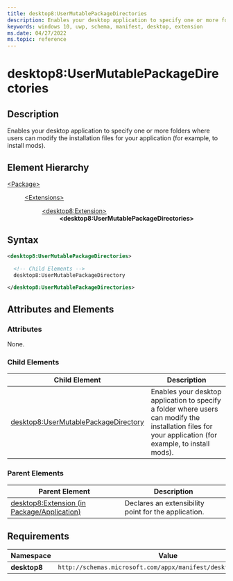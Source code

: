 ```yaml
---
title: desktop8:UserMutablePackageDirectories
description: Enables your desktop application to specify one or more folders where users can modify the installation files for your application (for example to install mods).
keywords: windows 10, uwp, schema, manifest, desktop, extension
ms.date: 04/27/2022
ms.topic: reference
---
```


# desktop8:UserMutablePackageDirectories

## Description

Enables your desktop application to specify one or more folders where users can modify the installation files for your application (for example, to install mods).

## Element Hierarchy

<dl>
<dt><a href="element-package.md">&lt;Package&gt;</a></dt>
<dd>
<dl>
<dt><a href="element-extensions.md">&lt;Extensions&gt;</dt>
<dd>
<dl>
<dt><a href="element-desktop8-extension.md">&lt;desktop8:Extension&gt;</a></dt>
<dd><strong>&lt;desktop8:UserMutablePackageDirectories&gt;</strong></dd>
</dl>
</dd>
</dl>
</dd>
</dl>

## Syntax

```xml
<desktop8:UserMutablePackageDirectories>

  <!-- Child Elements -->
  desktop8:UserMutablePackageDirectory

</desktop8:UserMutablePackageDirectories>
```

## Attributes and Elements

### Attributes

None.

### Child Elements

| Child Element | Description |
|---------------|-------------|
| [desktop8:UserMutablePackageDirectory](element-desktop8-usermutablepackagedirectory.md) | Enables your desktop application to specify a folder where users can modify the installation files for your application (for example, to install mods). |

### Parent Elements

| Parent Element | Description |
|----------------|-------------|
| [desktop8:Extension (in Package/Application)](element-1-extensions.md) | Declares an extensibility point for the application. |

## Requirements

| **Namespace** | **Value** |
|---------------|-----------|
| **desktop8** | `http://schemas.microsoft.com/appx/manifest/desktop/windows10/8` |